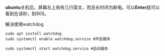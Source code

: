 **ubuntu**关机后，屏幕左上角有几行英文，而且长时间为断电。可以**Enter**就可以看到在读秒，到90S。

解决使用watchdog

```shell
sudo apt install watchdog
sudo systemctl enable watchdog.service #开启服务

sudo systemctl start watchdog.service #启动服务
```

